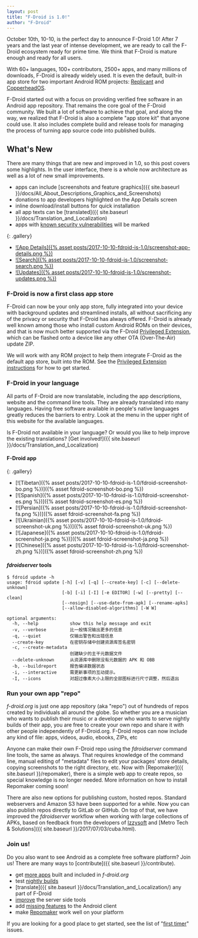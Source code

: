 ```yaml
---
layout: post
title: "F-Droid is 1.0!"
author: "F-Droid"
---
```


October 10th, 10-10, is the perfect day to announce F-Droid 1.0! After
7 years and the last year of intense development, we are ready to call
the F-Droid ecosystem ready for prime time.  We think that F-Droid is
mature enough and ready for all users.

With 60+ languages, 100+ contributors, 2500+ apps, and many millions
of downloads, F-Droid is already widely used.  It is even the default,
built-in app store for two important Android ROM projects:
[Replicant](https://www.replicant.us/) and
[CopperheadOS](https://copperhead.co/android/).

F-Droid started out with a focus on providing verified free software
in an Android app repository.  That remains the core goal of the
F-Droid community.  We built a lot of software to achieve that goal,
and along the way, we realized that F-Droid is also a complete "app
store kit" that anyone could use. It also includes complete build and
release tools for managing the process of turning app source code into
published builds.


## What's New

There are many things that are new and improved in 1.0, so this post
covers some highlights.  In the user interface, there is a whole now
architecture as well as a lot of new small improvements.

* apps can include [screenshots and feature graphics]({{ site.baseurl }}/docs/All_About_Descriptions_Graphics_and_Screenshots)
* donations to app developers highlighted on the App Details screen
* inline download/install buttons for quick installation
* all app texts can be [translated]({{ site.baseurl }}/docs/Translation_and_Localization)
* apps with [known security vulnerabilities](https://monitor.f-droid.org/anti-feature/KnownVuln) will be marked

{: .gallery}
 * [![App Details]({% asset posts/2017-10-10-fdroid-is-1.0/screenshot-app-details.png %})](https://f-droid.org/repo/org.fdroid.fdroid/en-US/phoneScreenshots/screenshot-app-details.png)
 * [![Search]({% asset posts/2017-10-10-fdroid-is-1.0/screenshot-search.png %})](https://f-droid.org/repo/org.fdroid.fdroid/en-US/phoneScreenshots/screenshot-search.png)
 * [![Updates]({% asset posts/2017-10-10-fdroid-is-1.0/screenshot-updates.png %})](https://f-droid.org/repo/org.fdroid.fdroid/en-US/phoneScreenshots/screenshot-updates.png)


### F-Droid is now a first class app store

F-Droid can now be your only app store, fully integrated into your
device with background updates and streamlined installs, all without
sacrificing any of the privacy or security that F-Droid has always
offered.  F-Droid is already well known among those who install custom
Android ROMs on their devices, and that is now much better supported
via the F-Droid
[Privileged Extension](https://f-droid.org/packages/org.fdroid.fdroid.privileged.ota),
which can be flashed onto a device like any other OTA (Over-The-Air)
update ZIP.

We will work with any ROM project to help them integrate F-Droid as
the default app store, built into the ROM.  See the
[Privileged Extension instructions](https://gitlab.com/fdroid/privileged-extension/#how-do-i-build-it-into-my-rom)
for how to get started.


### F-Droid in your language

All parts of F-Droid are now translatable, including the app
descriptions, website and the command line tools.  They are already
translated into many languages.  Having free software available in
people's native languages greatly reduces the barriers to entry. Look
at the menu in the upper right of this website for the available
languages.

Is F-Droid not available in your language? Or would you like to help
improve the existing translations?
[Get involved!]({{ site.baseurl }}/docs/Translation_and_Localization)


#### F-Droid app

{: .gallery}
 * [![Tibetan]({% asset posts/2017-10-10-fdroid-is-1.0/fdroid-screenshot-bo.png %})]({% asset fdroid-screenshot-bo.png %})
 * [![Spanish]({% asset posts/2017-10-10-fdroid-is-1.0/fdroid-screenshot-es.png %})]({% asset fdroid-screenshot-es.png %})
 * [![Persian]({% asset posts/2017-10-10-fdroid-is-1.0/fdroid-screenshot-fa.png %})]({% asset fdroid-screenshot-fa.png %})
 * [![Ukrainian]({% asset posts/2017-10-10-fdroid-is-1.0/fdroid-screenshot-uk.png %})]({% asset fdroid-screenshot-uk.png %})
 * [![Japanese]({% asset posts/2017-10-10-fdroid-is-1.0/fdroid-screenshot-ja.png %})]({% asset fdroid-screenshot-ja.png %})
 * [![Chinese]({% asset posts/2017-10-10-fdroid-is-1.0/fdroid-screenshot-zh.png %})]({% asset fdroid-screenshot-zh.png %})


#### _fdroidserver_ tools

```console
$ fdroid update -h
usage: fdroid update [-h] [-v] [-q] [--create-key] [-c] [--delete-unknown]
                     [-b] [-i] [-I] [-e EDITOR] [-w] [--pretty] [--clean]
                     [--nosign] [--use-date-from-apk] [--rename-apks]
                     [--allow-disabled-algorithms] [-W W]

optional arguments:
  -h, --help            show this help message and exit
  -v, --verbose         比一般情况输出更多的信息
  -q, --quiet           仅输出警告和出错信息
  --create-key          在密钥存储中创建资源库签名密钥
  -c, --create-metadata
                        创建缺少的主干元数据文件
  --delete-unknown      从资源库中删除没有元数据的 APK 和 OBB
  -b, --buildreport     报告编译数据状态
  -i, --interactive     需更新事项的互动提示。
  -I, --icons           对超过像素大小上限的全部图标进行尺寸调整，然后退出
```


### Run your own app "repo"

_f-droid.org_ is just one app repository (aka "repo") out of hundreds
of repos created by individuals all around the globe.  So whether you
are a musician who wants to publish their music or a developer who
wants to serve nightly builds of their app, you are free to create
your own repo and share it with other people independently of
F-Droid.org.  F-Droid repos can now include any kind of file: apps,
videos, audio, ebooks, ZIPs, etc

Anyone can make their own F-Droid repo using the _fdroidserver_
command line tools, the same as always.  That requires knowledge of
the command line, manual editing of "metadata" files to edit your
packages’ store details, copying screenshots to the right directory,
etc.  Now with [Repomaker]({{ site.baseurl }}/repomaker), there is a
simple web app to create repos, so special knowledge is no longer
needed. More information on how to install Repomaker coming soon!

There are also new options for publishing custom, hosted repos.
Standard webservers and Amazon S3 have been supported for a while.
Now you can also publish repos directly to GitLab or GitHub.  On top
of that, we have improved the _fdroidserver_ workflow when working
with large collections of APKs, based on feedback from the developers
of [Izzysoft](https://apt.izzysoft.de/fdroid/) and
[Metro Tech & Solutions]({{ site.baseurl }}/2017/07/03/cuba.html).


### Join us!

Do you also want to see Android as a complete free software platform?
Join us!  There are many ways to
[contribute]({{ site.baseurl }}/contribute).

* get [more apps](https://gitlab.com/fdroid/rfp/issues) built and included in _f-droid.org_
* test [nightly builds](https://gitlab.com/fdroid/fdroidclient-nightly)
* [translate]({{ site.baseurl }}/docs/Translation_and_Localization/) any part of F-Droid
* [improve](https://gitlab.com/fdroid/fdroidserver/issues) the server side tools
* add [missing features](https://gitlab.com/fdroid/fdroidclient/issues) to the Android client
* make [Repomaker](https://gitlab.com/fdroid/repomaker/issues) work well on your platform

If you are looking for a good place to get started, see the list of
"[first timer](https://gitlab.com/groups/fdroid/issues?label_name%5B%5D=first-timer)"
issues.
